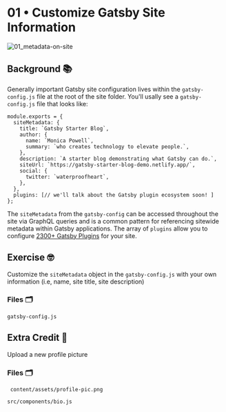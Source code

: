 # 01 &bull; Customize Gatsby Site Information

![01_metadata-on-site](/Users/monicafresh/Dev/gatsby-workshop/site/INSTRUCTIONS/media/01_metadata-on-site.png)

## Background 📚

Generally important Gatsby site configuration lives within the `gatsby-config.js` file at the root of the site folder. You'll usally see a `gatsby-config.js` file that looks like:

```
module.exports = {
  siteMetadata: {
    title: `Gatsby Starter Blog`,
    author: {
      name: `Monica Powell`,
      summary: `who creates technology to elevate people.`,
    },
    description: `A starter blog demonstrating what Gatsby can do.`,
    siteUrl: `https://gatsby-starter-blog-demo.netlify.app/`,
    social: {
      twitter: `waterproofheart`,
    },
  },
  plugins: [// we'll talk about the Gatsby plugin ecosystem soon! ]
};
```

The `siteMetadata` from the `gatsby-config` can be accessed throughout the site via GraphQL queries and is a common pattern for referencing sitewide metadata within Gatsby applications. The array of `plugins` allow you to configure [2300+ Gatsby Plugins](https://www.gatsbyjs.com/plugins) for your site.

## Exercise 🤓

Customize the `siteMetadata` object in the `gatsby-config.js` with your own information (i.e, name, site title, site description)

### Files 🗂

`gatsby-config.js`

## Extra Credit 💯

Upload a new profile picture

### Files 🗂

` content/assets/profile-pic.png`

`src/components/bio.js`
